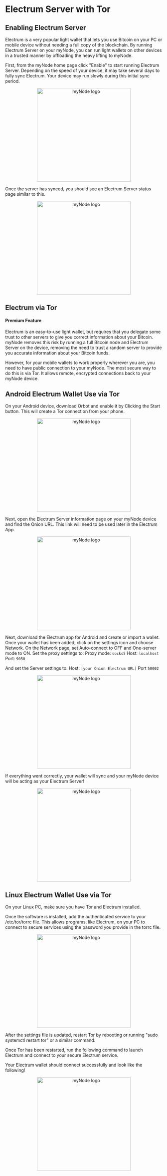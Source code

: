 # Electrum Server with Tor

## Enabling Electrum Server

Electrum is a very popular light wallet that lets you use Bitcoin on your PC or mobile device without needing a full copy of the blockchain. By running Electrum Server on your myNode, you can run light wallets on other devices in a trusted manner by offloading the heavy lifting to myNode.

First, from the myNode home page click "Enable" to start running Electrum Server. Depending on the speed of your device, it may take several days to fully sync Electrum. Your device may run slowly during this initial sync period.

<center>
  <figure>
    <img src="/images/remote-access-tor/remote-electrum-access-1.png" alt="myNode logo" style="width: 300px">
  </figure>
</center>

Once the server has synced, you should see an Electrum Server status page similar to this.

<center>
  <figure>
    <img src="/images/remote-access-tor/remote-electrum-access-2.png" alt="myNode logo" style="width: 300px">
  </figure>
</center>

## Electrum via Tor

#### Premium Feature

Electrum is an easy-to-use light wallet, but requires that you delegate some trust to other servers to give you correct information about your Bitcoin. myNode removes this risk by running a full Bitcoin node and Electrum Server on the device, removing the need to trust a random server to provide you accurate information about your Bitcoin funds.

However, for your mobile wallets to work properly wherever you are, you need to have public connection to your myNode. The most secure way to do this is via Tor. It allows remote, encrypted connections back to your myNode device.

## Android Electrum Wallet Use via Tor

On your Android device, download Orbot and enable it by Clicking the Start button. This will create a Tor connection from your phone.

<center>
  <figure>
    <img src="/images/remote-access-tor/remote-electrum-access-3.png" alt="myNode logo" style="width: 300px">
  </figure>
</center>

Next, open the Electrum Server information page on your myNode device and find the Onion URL. This link will need to be used later in the Electrum App.

<center>
  <figure>
    <img src="/images/remote-access-tor/remote-electrum-access-4.png" alt="myNode logo" style="width: 300px">
  </figure>
</center>

Next, download the Electrum app for Android and create or import a wallet. Once your wallet has been added, click on the settings icon and choose Network. On the Network page, set Auto-connect to OFF and One-server mode to ON. Set the proxy settings to:
Proxy mode: `socks5`
Host: `localhost`
Port: `9050`

And set the Server settings to:
Host: `[your Onion Electrum URL]`
Port `50002`

<center>
  <figure>
    <img src="/images/remote-access-tor/remote-electrum-access-5.png" alt="myNode logo" style="width: 300px">
  </figure>
</center>

If everything went correctly, your wallet will sync and your myNode device will be acting as your Electrum Server!

<center>
  <figure>
    <img src="/images/remote-access-tor/remote-electrum-access-6.png" alt="myNode logo" style="width: 300px">
  </figure>
</center>

## Linux Electrum Wallet Use via Tor

On your Linux PC, make sure you have Tor and Electrum installed.

Once the software is installed, add the authenticated service to your /etc/tor/torrc file. This allows programs, like Electrum, on your PC to connect to secure services using the password you provide in the torrc file.

<center>
  <figure>
    <img src="/images/remote-access-tor/remote-electrum-access-7.png" alt="myNode logo" style="width: 300px">
  </figure>
</center>

After the settings file is updated, restart Tor by rebooting or running "sudo systemctl restart tor" or a similar command.

Once Tor has been restarted, run the following command to launch Electrum and connect to your secure Electrum service.

Your Electrum wallet should connect successfully and look like the following!

<center>
  <figure>
    <img src="/images/remote-access-tor/remote-electrum-access-8.png" alt="myNode logo" style="width: 300px">
  </figure>
</center>
